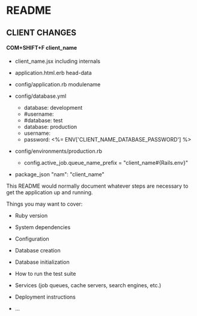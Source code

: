 # README

## CLIENT CHANGES

#### COM+SHIFT+F client_name

* client_name.jsx including internals

* application.html.erb head-data

* config/application.rb modulename

* config/database.yml
  * database: development
  * #username:
  * #database: test
  * database: production
  * username:
  * password: <%= ENV['CLIENT_NAME_DATABASE_PASSWORD'] %>

* config/environments/production.rb
  * config.active_job.queue_name_prefix = "client_name#{Rails.env}"

* package_json "nam": "client_name"

This README would normally document whatever steps are necessary to get the
application up and running.

Things you may want to cover:

* Ruby version

* System dependencies

* Configuration

* Database creation

* Database initialization

* How to run the test suite

* Services (job queues, cache servers, search engines, etc.)

* Deployment instructions

* ...
